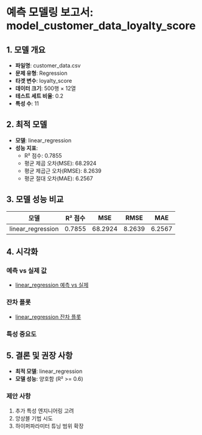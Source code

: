 # 예측 모델링 보고서: model_customer_data_loyalty_score

## 1. 모델 개요

- **파일명**: customer_data.csv
- **문제 유형**: Regression
- **타겟 변수**: loyalty_score
- **데이터 크기**: 500행 × 12열
- **테스트 세트 비율**: 0.2
- **특성 수**: 11

## 2. 최적 모델

- **모델**: linear_regression
- **성능 지표**:
  - R² 점수: 0.7855
  - 평균 제곱 오차(MSE): 68.2924
  - 평균 제곱근 오차(RMSE): 8.2639
  - 평균 절대 오차(MAE): 6.2567

## 3. 모델 성능 비교

| 모델 | R² 점수 | MSE | RMSE | MAE |
|------|---------|-----|------|-----|
| linear_regression | 0.7855 | 68.2924 | 8.2639 | 6.2567 |

## 4. 시각화

### 예측 vs 실제 값

- [linear_regression 예측 vs 실제](..\..\output\viz\models\model_customer_data_loyalty_score_linear_regression_predicted_vs_actual.png)

### 잔차 플롯

- [linear_regression 잔차 플롯](..\..\output\viz\models\model_customer_data_loyalty_score_linear_regression_residuals.png)

### 특성 중요도


## 5. 결론 및 권장 사항

- **최적 모델**: linear_regression
- **모델 성능**: 양호함 (R² >= 0.6)

### 제안 사항

1. 추가 특성 엔지니어링 고려
2. 앙상블 기법 시도
3. 하이퍼파라미터 튜닝 범위 확장
